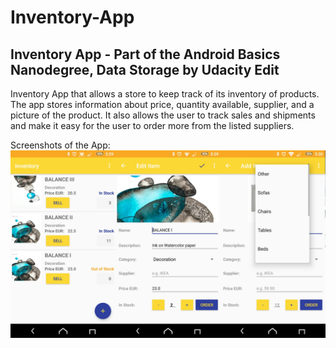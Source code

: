 # Inventory-App
## Inventory App - Part of the Android Basics Nanodegree, Data Storage by Udacity Edit
Inventory App that allows a store to keep track of its inventory of products. The app stores information about price, quantity available, supplier, and a picture of the product. It also allows the user to track sales and shipments and make it easy for the user to order more from the listed suppliers.

Screenshots of the App:
![Alt text](https://github.com/fireflyfif/Inventory-App/blob/master/screenshots/inventory_app_screens.jpg "Three screens")

